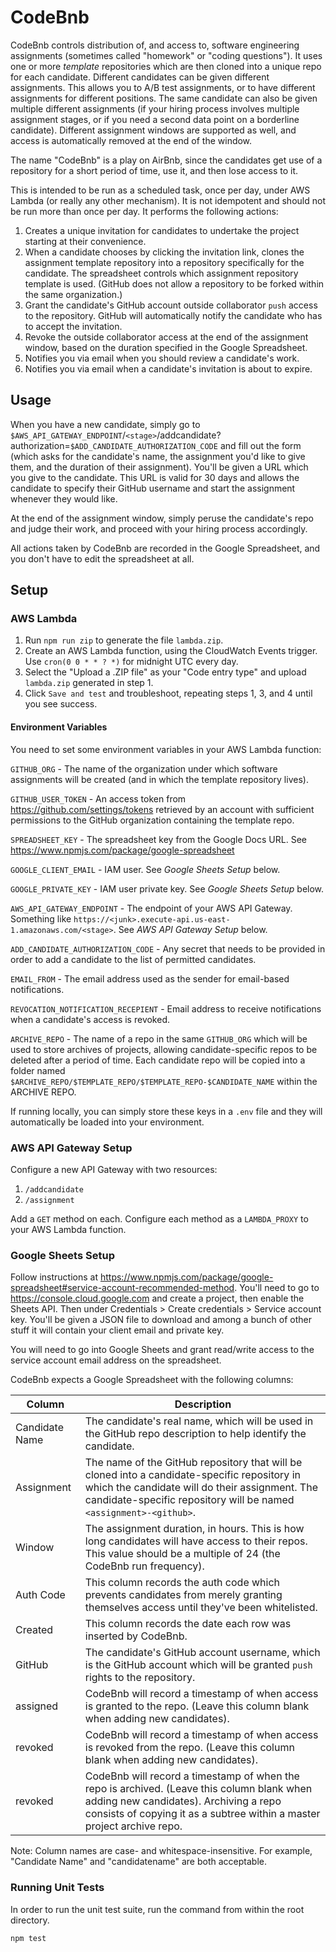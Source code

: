# CodeBnb
CodeBnb controls distribution of, and access to, software engineering assignments (sometimes called "homework" or "coding questions"). It uses one or more _template_ repositories which are then cloned into a unique repo for each candidate. Different candidates can be given different assignments. This allows you to A/B test assignments, or to have different assignments for different positions. The same candidate can also be given multiple different assignments (if your hiring process involves multiple assignment stages, or if you need a second data point on a borderline candidate). Different assignment windows are supported as well, and access is automatically removed at the end of the window.

The name "CodeBnb" is a play on AirBnb, since the candidates get use of a repository for a short period of time, use it, and then lose access to it.

This is intended to be run as a scheduled task, once per day, under AWS Lambda (or really any other mechanism). It is not idempotent and should not be run more than once per day. It performs the following actions:

1. Creates a unique invitation for candidates to undertake the project starting at their convenience.
2. When a candidate chooses by clicking the invitation link, clones the assignment template repository into a repository specifically for the candidate. The spreadsheet controls which assignment repository template is used. (GitHub does not allow a repository to be forked within the same organization.)
3. Grant the candidate's GitHub account outside collaborator `push` access to the repository. GitHub will automatically notify the candidate who has to accept the invitation.
5. Revoke the outside collaborator access at the end of the assignment window, based on the duration specified in the Google Spreadsheet.
6. Notifies you via email when you should review a candidate's work.
7. Notifies you via email when a candidate's invitation is about to expire.

## Usage
When you have a new candidate, simply go to `$AWS_API_GATEWAY_ENDPOINT`/`<stage>`/addcandidate?authorization=`$ADD_CANDIDATE_AUTHORIZATION_CODE` and fill out the form (which asks for the candidate's name, the assignment you'd like to give them, and the duration of their assignment). You'll be given a URL which you give to the candidate. This URL is valid for 30 days and allows the candidate to specify their GitHub username and start the assignment whenever they would like.

At the end of the assignment window, simply peruse the candidate's repo and judge their work, and proceed with your hiring process accordingly.

All actions taken by CodeBnb are recorded in the Google Spreadsheet, and you don't have to edit the spreadsheet at all.

## Setup

### AWS Lambda
1. Run `npm run zip` to generate the file `lambda.zip`.
2. Create an AWS Lambda function, using the CloudWatch Events trigger. Use `cron(0 0 * * ? *)` for midnight UTC every day.
3. Select the "Upload a .ZIP file" as your "Code entry type" and upload `lambda.zip` generated in step 1.
4. Click `Save and test` and troubleshoot, repeating steps 1, 3, and 4 until you see success.

#### Environment Variables

You need to set some environment variables in your AWS Lambda function:

`GITHUB_ORG` - The name of the organization under which software assignments will be created (and in which the template repository lives).

`GITHUB_USER_TOKEN` - An access token from https://github.com/settings/tokens retrieved by an account with sufficient permissions to the GitHub organization containing the template repo.

`SPREADSHEET_KEY` - The spreadsheet key from the Google Docs URL. See https://www.npmjs.com/package/google-spreadsheet

`GOOGLE_CLIENT_EMAIL` - IAM user. See _Google Sheets Setup_ below.

`GOOGLE_PRIVATE_KEY` - IAM user private key. See _Google Sheets Setup_ below.

`AWS_API_GATEWAY_ENDPOINT` - The endpoint of your AWS API Gateway. Something like `https://<junk>.execute-api.us-east-1.amazonaws.com/<stage>`. See _AWS API Gateway Setup_ below.

`ADD_CANDIDATE_AUTHORIZATION_CODE` - Any secret that needs to be provided in order to add a candidate to the list of permitted candidates.

`EMAIL_FROM` - The email address used as the sender for email-based notifications.

`REVOCATION_NOTIFICATION_RECEPIENT` - Email address to receive notifications when a candidate's access is revoked.

`ARCHIVE_REPO` - The name of a repo in the same `GITHUB_ORG` which will be used to store archives of projects, allowing candidate-specific repos to be deleted after a period of time. Each candidate repo will be copied into a folder named `$ARCHIVE_REPO/$TEMPLATE_REPO/$TEMPLATE_REPO-$CANDIDATE_NAME` within the ARCHIVE REPO.

If running locally, you can simply store these keys in a `.env` file and they will automatically be loaded into your environment.

### AWS API Gateway Setup
Configure a new API Gateway with two resources:

1. `/addcandidate`
2. `/assignment`

Add a `GET` method on each. Configure each method as a `LAMBDA_PROXY` to your AWS Lambda function.

### Google Sheets Setup
Follow instructions at https://www.npmjs.com/package/google-spreadsheet#service-account-recommended-method. You'll need to go to https://console.cloud.google.com and create a project, then enable the Sheets API. Then under Credentials > Create credentials > Service account key. You'll be given a JSON file to download and among a bunch of other stuff it will contain your client email and private key.

You will need to go into Google Sheets and grant read/write access to the service account email address on the spreadsheet.

CodeBnb expects a Google Spreadsheet with the following columns:

Column | Description
------------|------------
Candidate Name | The candidate's real name, which will be used in the GitHub repo description to help identify the candidate.
Assignment |  The name of the GitHub repository that will be cloned into a candidate-specific repository in which the candidate will do their assignment. The candidate-specific repository will be named `<assignment>-<github>`.
Window | The assignment duration, in hours. This is how long candidates will have access to their repos. This value should be a multiple of 24 (the CodeBnb run frequency).
Auth Code | This column records the auth code which prevents candidates from merely granting themselves access until they've been whitelisted.
Created | This column records the date each row was inserted by CodeBnb.
GitHub | The candidate's GitHub account username, which is the GitHub account which will be granted `push` rights to the repository.
assigned | CodeBnb will record a timestamp of when access is granted to the repo. (Leave this column blank when adding new candidates).
revoked | CodeBnb will record a timestamp of when access is revoked from the repo. (Leave this column blank when adding new candidates).
revoked | CodeBnb will record a timestamp of when the repo is archived. (Leave this column blank when adding new candidates). Archiving a repo consists of copying it as a subtree within a master project archive repo.

Note: Column names are case- and whitespace-insensitive. For example, "Candidate Name" and "candidatename" are both acceptable.

### Running Unit Tests

In order to run the unit test suite, run the command from within the root directory.
```
npm test
```
